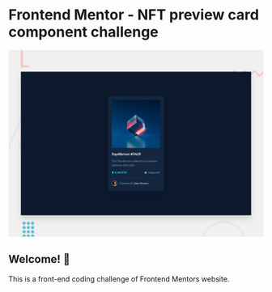 # Frontend Mentor - NFT preview card component challenge

![Design preview for the NFT preview card component coding challenge](./design/desktop-preview.jpg)

## Welcome! 👋

This is a front-end coding challenge of Frontend Mentors website.
